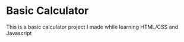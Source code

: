 # Basic Calculator
This is a basic calculator project I made while learning HTML/CSS and Javascript
